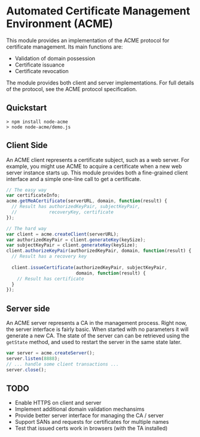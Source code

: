 Automated Certificate Management Environment (ACME)
===================================================

This module provides an implementation of the ACME protocol for
certificate management.  Its main functions are:

* Validation of domain possession
* Certificate issuance
* Certificate revocation

The module provides both client and server implementations.  For
full details of the protocol, see the ACME protocol specification.


Quickstart
----------

```
> npm install node-acme
> node node-acme/demo.js
```


Client Side
-----------

An ACME client represents a certificate subject, such as a web
server.  For example, you might use ACME to acquire a certificate
when a new web server instance starts up.  This module provides
both a fine-grained client interface and a simple one-line call
to get a certificate.

```js
// The easy way
var certificateInfo;
acme.getMeACertificate(serverURL, domain, function(result) {
  // Result has authorizedKeyPair, subjectKeyPair,
  //            recoveryKey, certificate
});

// The hard way
var client = acme.createClient(serverURL);
var authorizedKeyPair = client.generateKey(keySize);
var subjectKeyPair = client.generateKey(keySize);
client.authorizeKeyPair(authorizedKeyPair, domain, function(result) {
  // Result has a recovery key
  
  client.issueCertificate(authorizedKeyPair, subjectKeyPair,
                          domain, function(result) {
    // Result has certificate
  }
});
```


Server side
-----------

An ACME server represents a CA in the management process.  Right
now, the server interface is fairly basic.  When started with no
parameters it will generate a new CA.  The state of the server can
can be retrieved using the `getState` method, and used to restart
the server in the same state later.

```js
var server = acme.createServer();
server.listen(8888);
// ... handle some client transactions ...
server.close();
```


TODO
----

* Enable HTTPS on client and server
* Implement additional domain validation mechansims
* Provide better server interface for managing the CA / server
* Support SANs and requests for certificates for multiple names
* Test that issued certs work in browsers (with the TA installed)
